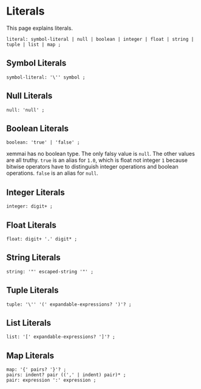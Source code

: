 # Literals

This page explains literals.

    literal: symbol-literal | null | boolean | integer | float | string | tuple | list | map ;

## Symbol Literals

    symbol-literal: '\'' symbol ;

## Null Literals

    null: 'null' ;

## Boolean Literals

    boolean: 'true' | 'false' ;

xemmai has no boolean type.
The only falsy value is `null`. The other values are all truthy.
`true` is an alias for `1.0`, which is float not integer `1` because bitwise operators have to distinguish integer operations and boolean operations.
`false` is an alias for `null`.

## Integer Literals

    integer: digit+ ;

## Float Literals

    float: digit+ '.' digit* ;

## String Literals

    string: '"' escaped-string '"' ;

## Tuple Literals

    tuple: '\'' '(' expandable-expressions? ')'? ;

## List Literals

    list: '[' expandable-expressions? ']'? ;

## Map Literals

    map: '{' pairs? '}'? ;
    pairs: indent? pair ((',' | indent) pair)* ;
    pair: expression ':' expression ;
